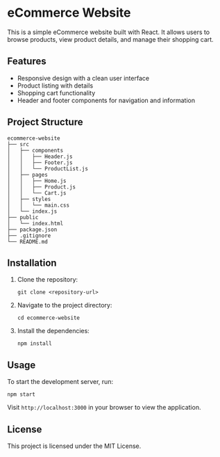# eCommerce Website

This is a simple eCommerce website built with React. It allows users to browse products, view product details, and manage their shopping cart.

## Features

- Responsive design with a clean user interface
- Product listing with details
- Shopping cart functionality
- Header and footer components for navigation and information

## Project Structure

```
ecommerce-website
├── src
│   ├── components
│   │   ├── Header.js
│   │   ├── Footer.js
│   │   └── ProductList.js
│   ├── pages
│   │   ├── Home.js
│   │   ├── Product.js
│   │   └── Cart.js
│   ├── styles
│   │   └── main.css
│   └── index.js
├── public
│   └── index.html
├── package.json
├── .gitignore
└── README.md
```

## Installation

1. Clone the repository:
   ```
   git clone <repository-url>
   ```
2. Navigate to the project directory:
   ```
   cd ecommerce-website
   ```
3. Install the dependencies:
   ```
   npm install
   ```

## Usage

To start the development server, run:
```
npm start
```

Visit `http://localhost:3000` in your browser to view the application.

## License

This project is licensed under the MIT License.